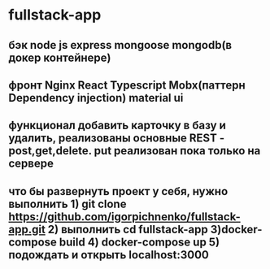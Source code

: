 # fullstack-app

## бэк node js express mongoose mongodb(в докер контейнере)

## фронт Nginx React Typescript Mobx(паттерн Dependency injection) material ui

## функционал добавить карточку в базу и удалить, реализованы основные REST - post,get,delete. put реализован пока только на сервере

## что бы развернуть проект у себя, нужно выполнить 1) git clone https://github.com/igorpichnenko/fullstack-app.git 2) выполнить cd fullstack-app 3)docker-compose build 4) docker-compose up 5) подождать и открыть localhost:3000
